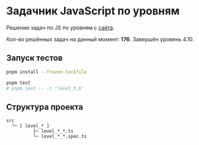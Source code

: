 # Задачник JavaScript по уровням

Решение задач по JS по уровням с [сайта](https://code.mu/ru/javascript/tasker/stager/).

Кол-во решённых задач на данный момент: **176**. Завершён уровень 4.10.

## Запуск тестов

```bash
pnpm install --frozen-lockfile

pnpm test
# pnpm jest -- -t 'level_3_6'
```

## Структура проекта

```text
src
  └─ [ level_* ]
          ├─ level_*_*.ts
          └─ level_*_*.spec.ts
```
